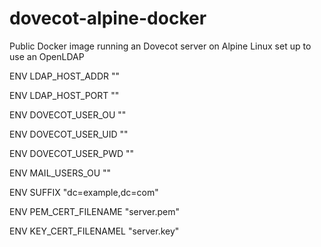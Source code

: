 # dovecot-alpine-docker
Public Docker image running an Dovecot server on Alpine Linux set up to use an OpenLDAP


ENV LDAP_HOST_ADDR ""

ENV LDAP_HOST_PORT ""

ENV DOVECOT_USER_OU ""

ENV DOVECOT_USER_UID ""

ENV DOVECOT_USER_PWD ""

ENV MAIL_USERS_OU ""

ENV SUFFIX "dc=example,dc=com"

ENV PEM_CERT_FILENAME "server.pem"

ENV KEY_CERT_FILENAMEL "server.key"
